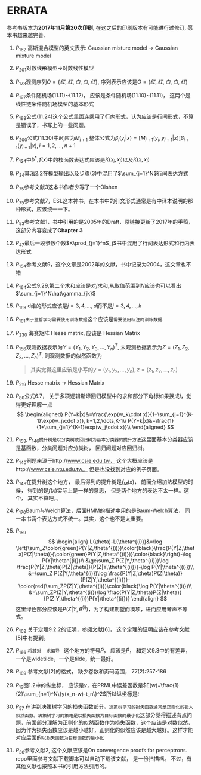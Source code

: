 # ERRATA

参考书版本为**2017年11月第20次印刷**, 在这之后的印刷版本有可能进行过修订, 愿本书越来越完善.
1. $P_{162}$ 高斯混合模型的英文表示: Gaussian misture model $\rightarrow$ Gaussian mixture model

1. $P_{201}$对数线~~形~~模型$\rightarrow$对数线性模型

1. $P_{173}​$观测序列$O=\{红, 红, 白, 白, 红\}​$, 序列表示应该是$O=(红, 红, 白, 白, 红)​$

1. $P_{197}​$条件随机场(11.11)\~(11.12)， 应该是条件随机场(11.10)\~(11.11)， 这两个是线性链条件随机场模型的基本形式

1. $P_{198}​$公式(11.24)这个公式里面连乘用了行内形式，认为应该是行间形式，不算是错误了，书写上的一些问题。

1. $P_{200}$公式(11.30)中$M_i$应为$M_{i+1}$
   整体公式为$\beta_i(y_i|x)=[M_{i+1}(y_i,y_{i+1}|x)]\beta_{i+1}(y_{i+1}|x),i=1,2,\dots,n+1$

1. $P_{124}$中$b^*,f(x)$中的核函数表达式应该是$K(x_i,x_j)$以及$K(x,x_i)$

1. $P_{34}$算法2.2在模型输出以及步骤(3)中混用了$\sum_{j=1}^N$行间表达方式

1. $P_{75}$参考文献3这本书作者少写了一个Olshen

1. $P_{75}$参考文献7，ESL这本神书，在本书中的引文形式通常是有中译本说明的那种形式，应该统一一下。

1. $P_{53}$参考文献1，书中引用的是2005年的Draft，原链接更新了2017年的手稿，这部分内容变成了**Chapter 3**

1. $P_{47}$最后一段参数个数$K\prod_{j=1}^nS_j$书中混用了行间表达形式和行内表达形式

1. $P_{154}$参考文献9，这个文章是2002年的文献，书中记录为2004，这文章也不错

1. $P_{164}$公式9.29,第二个求和应该是对$j$求和,从取值范围到$N$应该也可以看出$\sum_{j=1}^N\hat\gamma_{jk}$

1. $P_{169}$ d维的形式应该是$j=3,4,\dots,d$而不是$j=3,4,\dots,k$

1. $P_{181}$`由于监督学习需要使用训练数据`这个应该是`需要使用标注的训练数据`.

1. $P_{230}$ 海赛矩阵 Hesse matrix, 应该是 Hessian Matrix

1. $P_{156}$观测数据表示为$Y=(Y_1, Y_2, Y_3, \dots, Y_n)^T$, 未观测数据表示为$Z=(Z_1,Z_2, Z_3,\dots, Z_n)^T$, 则观测数据的似然函数为

     > 其实觉得这里应该是小写的$y=(y_1,y_2,\dots,y_n), z=(z_1, z_2, \dots,z_n)$

1. $P_{219}$ Hesse matrix -> Hessian Matrix

1. $P_{80}$公式6.7， 关于多项逻辑斯谛回归模型中的求和部分下角标如果换成$i$，觉得更好理解一点
      $$
      \begin{aligned}
      P(Y=k|x)&=\frac{\exp(w_k\cdot x)}{1+\sum_{j=1}^{K-1}\exp(w_j\cdot x)}, k=1,2,\dots,K-1\\
      P(Y=k|x)&=\frac{1}{1+\sum_{j=1}^{K-1}\exp(w_j\cdot x)}\\
      \end{aligned}
      $$

1. $P_{153} , P_{146}$`提升树是以分类树或回归树为基本分类器的提升方法`这里面基本分类器应该是基函数，分类问题对应分类树， 回归问题对应回归树。

1. $P_{140}$例题来源于http://www.csie.edu.tw， 这个大概应该是http://www.csie.ntu.edu.tw。 但是也没找到对应的例子页面。

1. $P_{148}$在提升树这个地方， 最后得到的提升树是$f_M(x)$， 前面介绍加法模型的时候， 得到的是$f(x)$实际上是一样的意思， 但是两个地方的表达不太一样。这个， 其实不算吧。。

1. $P_{170}$Baum与Welch算法，后面HMM的描述中用的是Baum-Welch算法， 同一本书两个表达方式不统一。其实，这个也不是太重要。

1. $P_{159}$
$$
\begin{align}
L(\theta)-L(\theta^{(i)})&=\log \left(\sum_Z\color{green}P(Y|Z,\theta^{(i)})\color{black}\frac{P(Y|Z,\theta)P(Z|\theta)}{\color{green}P(Y|Z,\theta^{(i)})}\color{black}\right)-\log P(Y|\theta^{(i)})\\
&\ge\sum_Z P(Z|Y,\theta^{(i)})\log \frac{P(Y|Z,\theta)P(Z|\theta)}{P(Z|Y,\theta^{(i)})}-\log P(Y|\theta^{(i)})\\
&=\sum_Z P(Z|Y,\theta^{(i)})\log \frac{P(Y|Z,\theta)P(Z|\theta)}{P(Z|Y,\theta^{(i)})}-\color{red}\sum_ZP(Z|Y,\theta^{(i)})\color{black}\log P(Y|\theta^{(i)})\\
&=\sum_ZP(Z|Y,\theta^{(i)})\log \frac{P(Y|Z,\theta)P(Z|\theta)}{P(Z|Y,\theta^{(i)})P(Y|\theta^{(i)})}
\end{align}
$$
这里绿色部分应该是$P(Z|Y,\theta^{(i)})$，为了构建期望而凑项，进而应用琴声不等式。

26. $P_{162}$ 关于定理9.2.2的证明，参阅文献[6]， 这个定理的证明应该在参考文献[5]中有提到。
27. $P_{166}$ `将其对  求偏导 ` 这个地方的符号$\widetilde{P}$， 应该是$\tilde{P}$， 和定义9.3中的有差异，一个是widetilde，一个是tilde，统一最好。
28. $P_{189}$ 参考文献[2]的格式， 缺少卷数和页码范围， 77(2):257-186
29. $P_{12}$图1.2中的纵坐标， 应该是$y$，在PRML中误差函数是$E(w)=\frac{1}{2}\sum_{n=1}^N\{y(x_n-w)-t_n\}^2$所以纵坐标是$t$
30. $P_{57}$ 在讲到决策树学习的损失函数部分。`决策树学习的损失函数通常是正则化的极大似然函数。决策树学习的策略是以损失函数为目标函数的最小化`这部分觉得描述有点问题，前面部分理解为正则化的似然函数作为损失函数，这个应该是对数似然，因为作为损失函数应该是越小越好，正则化的似然应该是越大越好。这样才能对应后面的`以损失函数为目标函数的最小化`
31. $P_{36}$参考文献2, 这个文献应该是On convergence proofs for perceptrons. repo里面参考文献下载脚本可以自动下载该文献， 是一份扫描档。 不过，有其他文献也按照本书的引用方法引用的。
